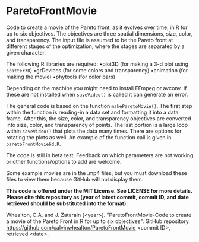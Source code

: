 # ParetoFrontMovie
Code to create a movie of the Pareto front, as it evolves over time, in R for up to six objectives. The objectives are three spatial dimensions, size, color, and transparency. The input file is assumed to be the Pareto front at different stages of the optimization, where the stages are separated by a given character.

The following R libraries are required:
  •plot3D (for making a 3-d plot using `scatter3D`)
  •grDevices (for some colors and transparency)
  •animation (for making the movie)
  •phytools (for color bars)

Depending on the machine you might need to install FFmpeg or avconv. If these are not installed when `saveVideo()` is called it can generate an error.

The general code is based on the function `makeParetoMovie()`. The first step within the function is reading-in a data set and formatting it into a data frame. After this, the size, color, and transparency objectives are converted into size, color, and transparency of points. The last portion is a large loop within `saveVideo()` that plots the data many times. There are options for rotating the plots as well. An example of the function call is given in `paretoFrontMovie6d.R`.

The code is still in beta test. Feedback on which parameters are not working or other functions/options to add are welcome.

Some example movies are in the .mp4 files, but you must download these files to view them because GitHub will not display them.

**This code is offered under the MIT License. See LICENSE for more details. Please cite this repository as (year of latest commit, commit ID, and date retrieved should be substituted into the format):**

Whealton, C.A. and J. Zatarain (\<year>). "ParetoFrontMovie-Code to create a movie of the Pareto Front in R for up to six objectives". GitHub repository. https://github.com/calvinwhealton/ParetoFrontMovie \<commit ID>, retrieved \<date>.
